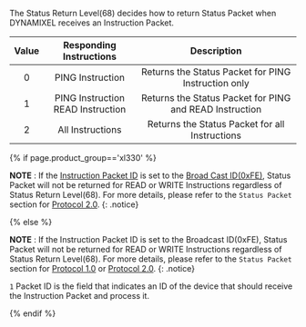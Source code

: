 The Status Return Level(68) decides how to return Status Packet when DYNAMIXEL receives an Instruction Packet.

| Value |        Responding Instructions         |                       Description                       |
|:-----:|:--------------------------------------:|:-------------------------------------------------------:|
|   0   |            PING Instruction            |   Returns the Status Packet for PING Instruction only   |
|   1   | PING Instruction<br />READ Instruction | Returns the Status Packet for PING and READ Instruction |
|   2   |            All Instructions            |     Returns the Status Packet for all Instructions      |


{% if page.product_group=='xl330' %}

**NOTE** : If the [Instruction Packet ID](/docs/en/dxl/protocol2/) is set to the [Broad Cast ID(0xFE)](/docs/en/dxl/protocol2/#packet-id), Status Packet will not be returned for READ or WRITE Instructions regardless of Status Return Level(68). For more details, please refer to the `Status Packet` section for [Protocol 2.0].
{: .notice}

{% else %}

**NOTE** : If the Instruction Packet ID is set to the Broadcast ID(0xFE), Status Packet will not be returned for READ or WRITE Instructions regardless of Status Return Level(68). For more details, please refer to the `Status Packet` section for [Protocol 1.0] or [Protocol 2.0].
{: .notice}

`1` Packet ID is the field that indicates an ID of the device that should receive the Instruction Packet and process it.

{% endif %}

[Protocol 1.0]: /docs/en/dxl/protocol1/#status-packet
[Protocol 2.0]: /docs/en/dxl/protocol2/#status-packet
